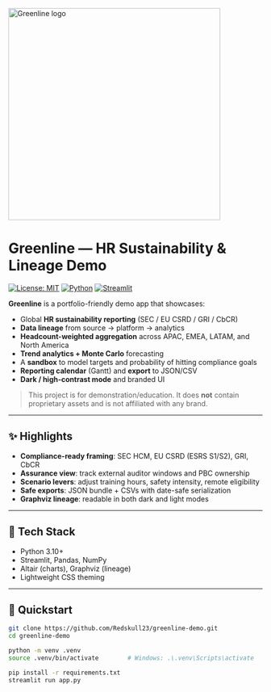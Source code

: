 <p align="left">
  <img src="assets/greenline_logo.png" width="420" alt="Greenline logo">
</p>

# Greenline — HR Sustainability & Lineage Demo

[![License: MIT](https://img.shields.io/badge/License-MIT-green.svg)](LICENSE)
[![Python](https://img.shields.io/badge/Python-3.10%2B-blue)](#)
[![Streamlit](https://img.shields.io/badge/Streamlit-App-red)](#)

**Greenline** is a portfolio-friendly demo app that showcases:
- Global **HR sustainability reporting** (SEC / EU CSRD / GRI / CbCR)
- **Data lineage** from source → platform → analytics
- **Headcount-weighted aggregation** across APAC, EMEA, LATAM, and North America
- **Trend analytics + Monte Carlo** forecasting
- A **sandbox** to model targets and probability of hitting compliance goals
- **Reporting calendar** (Gantt) and **export** to JSON/CSV
- **Dark / high-contrast mode** and branded UI

> This project is for demonstration/education. It does **not** contain proprietary assets and is not affiliated with any brand.

---

## ✨ Highlights

- **Compliance-ready framing**: SEC HCM, EU CSRD (ESRS S1/S2), GRI, CbCR
- **Assurance view**: track external auditor windows and PBC ownership
- **Scenario levers**: adjust training hours, safety intensity, remote eligibility
- **Safe exports**: JSON bundle + CSVs with date-safe serialization
- **Graphviz lineage**: readable in both dark and light modes

---

## 🧱 Tech Stack

- Python 3.10+
- Streamlit, Pandas, NumPy
- Altair (charts), Graphviz (lineage)
- Lightweight CSS theming

---

## 🚀 Quickstart

```bash
git clone https://github.com/Redskull23/greenline-demo.git
cd greenline-demo

python -m venv .venv
source .venv/bin/activate        # Windows: .\.venv\Scripts\activate

pip install -r requirements.txt
streamlit run app.py
